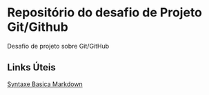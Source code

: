 # Repositório do desafio de Projeto Git/Github
Desafio de projeto sobre Git/GitHub

## Links Úteis
[Syntaxe Basica Markdown](https://www.markdownguide.org/basic-syntax/)
